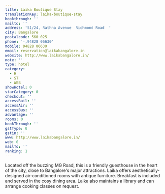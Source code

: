 ```yaml
---
title: Laika Boutique Stay
translationKey: laika-boutique-stay
bookthrough: ''
mailto: ''
address: '51/24, Rathna Avenue  Richmond Road  '
city: Bangalore
postalcode: 560 025
phone: '-,94828 06630'
mobile: 94828 06630
email: reservation@laikabangalore.in
website: http://www.laikabangalore.in/
note: ''
type: hotel
category:
  - H
  - ST
  - WEB
showHotel: 0
starCategory: 0
checkout: ''
accessRail: ''
accessAir: ''
accessBus: ''
advantage: ''
rooms: 0
bookThrough: ''
gstType: 0
gstin: ''
www: http://www.laikabangalore.in/
web: 0
mailTo: ''
ranking: 1
---
```



















Located off the buzzing MG Road, this is a friendly guesthouse in the heart of the city, close to Bangalore's major attractions. Laika offers aesthetically-designed air-conditioned rooms with antique furniture. Breakfast is included and served in the cosy dining area. Laika also maintains a library and can arrange cooking classes on request.